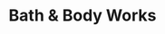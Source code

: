 ---
title: "Bath & Body Works"
url: /chicago/bath-und-body-works-north-lincoln-avenue/
shop: Kosmetik
---